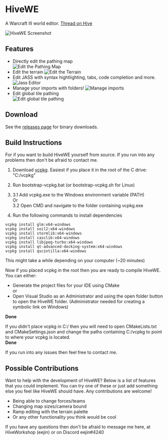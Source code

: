 # HiveWE
A Warcraft III world editor. [Thread on Hive](https://www.hiveworkshop.com/threads/introducing-hivewe.303183/)

![HiveWE Screenshot](http://g2f.nl/0qx1hh2)



## Features

- Directly edit the pathing map  
![Edit the Pathing Map](http://g2f.nl/0bgv29i)
- Edit the terrain
![Edit the Terrain](http://g2f.nl/0nfvw4c)
- Edit JASS with syntax hightlighting, tabs, code completion and more.
![Jass Editor](https://i.imgur.com/CFA5DQU.png)
- Manage your imports with folders!
![Manage imports](http://g2f.nl/0j59f6v)
- Edit global tile pathing  
![Edit global tile pathing](http://g2f.nl/0ihyqgo)

## Download

See the [releases page](https://github.com/stijnherfst/HiveWE/releases) for binary downloads.

## Build Instructions

For if you want to build HiveWE yourself from source. If you run into any problems then don't be afraid to contact me.

1. Download [vcpkg](https://github.com/microsoft/vcpkg). Easiest if you place it in the root of the C drive: "C:/vcpkg"

2. Run bootstrap-vcpkg.bat (or bootstrap-vcpkg.sh for Linux)
3.  
	3.1 Add vcpkg.exe to the Windows environment variable (PATH)  
Or  
	3.2 Open CMD and navigate to the folder containing vcpkg.exe  
4. Run the following commands to install dependencies 

[//]: # (Hello)

	vcpkg install glm:x64-windows  
	vcpkg install soil2:x64-windows
	vcpkg install stormlib:x64-windows
	vcpkg install casclib:x64-windows
	vcpkg install libjpeg-turbo:x64-windows
	vcpkg install qt-advanced-docking-system:x64-windows
	vcpkg install qscintilla:x64-windows  




This might take a while depending on your computer (\~20 minutes)  

Now if you placed vcpkg in the root then you are ready to compile HiveWE.  
You can either:  
- Generate the project files for your IDE using CMake  
or  
- Open Visual Studio as an Administrator and using the open folder button to open the HiveWE folder. (Administrator needed for creating a symbolic link on Windows)  

[//]: # (Hello)

**Done**

If you didn't place vcpkg in C:/ then you will need to open CMakeLists.txt and CMakeSettings.json and change the paths containing C:/vcpkg to point to where your vcpkg is located.  
**Done**

If you run into any issues then feel free to contact me.

## Possible Contributions

Want to help with the development of HiveWE? Below is a list of features that you could implement. You can try one of these or just add something else you feel like HiveWE should have. Any contributions are welcome!

- Being able to change forces/teams
- Changing map sizes/camera bound
- Ramp editing with the terrain palette
- Or any other functionality you think would be cool

If you have any questions then don't be afraid to message me here, at HiveWorkshop (eejin) or on Discord eejin#4240
